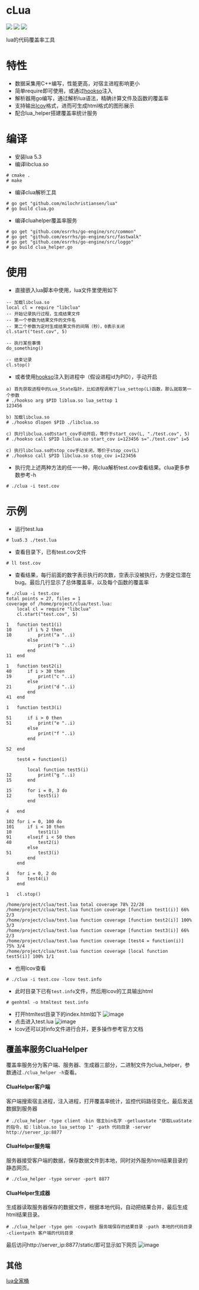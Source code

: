 # cLua
[<img src="https://img.shields.io/github/license/esrrhs/cLua">](https://github.com/esrrhs/cLua)
[<img src="https://img.shields.io/github/languages/top/esrrhs/cLua">](https://github.com/esrrhs/cLua)
[<img src="https://img.shields.io/github/workflow/status/esrrhs/cLua/Go">](https://github.com/esrrhs/cLua/actions)

lua的代码覆盖率工具

# 特性
* 数据采集用C++编写，性能更高，对宿主进程影响更小
* 简单require即可使用，或通过[hookso](https://github.com/esrrhs/hookso)注入
* 解析器用go编写，通过解析lua语法，精确计算文件及函数的覆盖率
* 支持输出[lcov](http://ltp.sourceforge.net/coverage/lcov.php)格式，进而可生成html格式的图形展示
* 配合lua_helper搭建覆盖率统计服务

# 编译
* 安装lua 5.3
* 编译libclua.so
```
# cmake .
# make
```
* 编译clua解析工具
```
# go get "github.com/milochristiansen/lua" 
# go build clua.go
```
* 编译cluahelper覆盖率服务
```
# go get "github.com/esrrhs/go-engine/src/common"
# go get "github.com/esrrhs/go-engine/src/fastwalk"
# go get "github.com/esrrhs/go-engine/src/loggo"
# go build clua_helper.go
```

# 使用
* 直接嵌入lua脚本中使用，lua文件里使用如下
```
-- 加载libclua.so
local cl = require "libclua"
-- 开始记录执行过程，生成结果文件
-- 第一个参数为结果文件的文件名
-- 第二个参数为定时生成结果文件的间隔（秒），0表示关闭
cl.start("test.cov", 5)

-- 执行某些事情
do_something()

-- 结束记录
cl.stop()
```
* 或者使用[hookso](https://github.com/esrrhs/hookso)注入到进程中（假设进程id为PID），手动开启
```
a) 首先获取进程中的Lua_State指针，比如进程调用了lua_settop(L)函数，那么就取第一个参数
# ./hookso arg $PID liblua.so lua_settop 1 
123456

b) 加载libclua.so
# ./hookso dlopen $PID ./libclua.so

c) 执行libclua.so的start_cov手动开启，等价于start_cov(L, "./test.cov", 5)
# ./hookso call $PID libclua.so start_cov i=123456 s="./test.cov" i=5

c) 执行libclua.so的stop_cov手动关闭，等价于stop_cov(L)
# ./hookso call $PID libclua.so stop_cov i=123456
```
* 执行完上述两种方法的任一一种，用clua解析test.cov查看结果。clua更多参数参考-h
```
# ./clua -i test.cov
```

# 示例
* 运行test.lua
```
# lua5.3 ./test.lua
```
* 查看目录下，已有test.cov文件
```
# ll test.cov
```
* 查看结果，每行前面的数字表示执行的次数，空表示没被执行，方便定位潜在bug。最后几行显示了总体覆盖率，以及每个函数的覆盖率
```
# ./clua -i test.cov     
total points = 27, files = 1
coverage of /home/project/clua/test.lua:
    local cl = require "libclua"
    cl.start("test.cov", 5)
    
1   function test1(i)
10      if i % 2 then
10          print("a "..i)
        else
            print("b "..i)
        end
11  end
    
1   function test2(i)
40      if i > 30 then
19          print("c "..i)
        else
21          print("d "..i)
        end
41  end
    
1   function test3(i)
    
51      if i > 0 then
51          print("e "..i)
        else
            print("f "..i)
        end
    
52  end
    
    test4 = function(i)
    
        local function test5(i)
12          print("g "..i)
15      end
    
15      for i = 0, 3 do
12          test5(i)
        end
    
4   end
    
102 for i = 0, 100 do
101     if i < 10 then
10          test1(i)
91      elseif i < 50 then
40          test2(i)
        else
51          test3(i)
        end
    end
    
4   for i = 0, 2 do
3       test4(i)
    end
    
1   cl.stop()
    
/home/project/clua/test.lua total coverage 78% 22/28
/home/project/clua/test.lua function coverage [function test1(i)] 66% 2/3
/home/project/clua/test.lua function coverage [function test2(i)] 100% 3/3
/home/project/clua/test.lua function coverage [function test3(i)] 66% 2/3
/home/project/clua/test.lua function coverage [test4 = function(i)] 75% 3/4
/home/project/clua/test.lua function coverage [local function test5(i)] 100% 1/1
```
* 也用lcov查看
```
# ./clua -i test.cov -lcov test.info    
```
* 此时目录下已有```test.info```文件，然后用lcov的工具输出html
```
# genhtml -o htmltest test.info 
```
* 打开htmltest目录下的index.html如下
![image](./lcov1.png)
* 点击进入test.lua
![image](./lcov2.png)
* lcov还可以对info文件进行合并，更多操作参考官方文档

## 覆盖率服务CluaHelper
覆盖率服务分为客户端、服务器、生成器三部分，二进制文件为clua_helper，参数通过```./clua_helper -h```查看。

#### CluaHelper客户端
客户端搜索宿主进程，注入进程，打开覆盖率统计，监控代码路径变化，最后发送数据到服务器
```
# ./clua_helper -type client -bin 宿主bin名字 -getluastate "获取LuaState的指令，如：liblua.so lua_settop 1" -path 代码目录 -server http://server_ip:8877
```

#### CluaHelper服务端
服务器接受客户端的数据，保存数据文件到本地，同时对外服务html结果目录的静态网页。
```
# ./clua_helper -type server -port 8877
```

#### CluaHelper生成器
生成器读取服务器保存的数据文件，根据本地代码，自动把结果合并，最后生成html结果目录。
```
# ./clua_helper -type gen -covpath 服务端保存的结果目录 -path 本地的代码目录 -clientpath 客户端的代码目录
```
最后访问http://server_ip:8877/static/即可显示如下网页
![image](./lcov1.png)

## 其他
[lua全家桶](https://github.com/esrrhs/lua-family-bucket)
